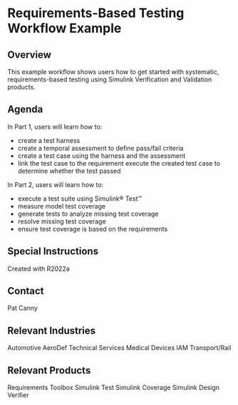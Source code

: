 # Requirements-Based Testing Workflow Example

## Overview
This example workflow shows users how to get started with systematic, requirements-based testing using Simulink Verification and Validation products.

## Agenda

In Part 1, users will learn how to:

- create a test harness
- create a temporal assessment to define pass/fail criteria
- create a test case using the harness and the assessment
- link the test case to the requirement
execute the created test case to determine whether the test passed

In Part 2, users will learn how to:

- execute a test suite using Simulink® Test™
- measure model test coverage
- generate tests to analyze missing test coverage
- resolve missing test coverage
- ensure test coverage is based on the requirements

## Special Instructions
Created with R2022a

## Contact
Pat Canny

## Relevant Industries
Automotive
AeroDef
Technical Services
Medical Devices
IAM
Transport/Rail

## Relevant Products
Requirements Toolbox
Simulink Test
Simulink Coverage
Simulink Design Verifier
